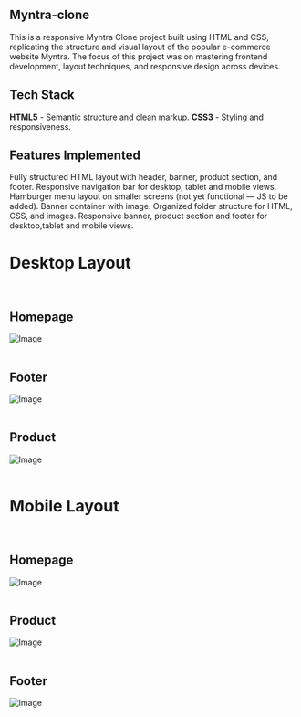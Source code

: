 ## Myntra-clone
This is a responsive Myntra Clone project built using HTML and CSS, replicating the structure and visual layout of the popular e-commerce website Myntra. The focus of this project was on mastering frontend development, layout techniques, and responsive design across devices.


## Tech Stack
**HTML5** - Semantic structure and clean markup.
**CSS3** - Styling and responsiveness.

## Features Implemented
Fully structured HTML layout with header, banner, product section, and footer.
Responsive navigation bar for desktop, tablet and mobile views.
Hamburger menu layout on smaller screens (not yet functional — JS to be added).
Banner container with image.
Organized folder structure for HTML, CSS, and images.
Responsive banner, product section and footer for desktop,tablet and mobile views.

# Desktop Layout
<br>

## Homepage

![Image](https://github.com/user-attachments/assets/a9585d4a-8f00-4a3d-87e1-f4d666de6f4a)
<br>
<br>

## Footer

![Image](https://github.com/user-attachments/assets/6885ffd7-22db-4440-b2e0-ec945d95756a)
<br>
<br>

## Product

![Image](https://github.com/user-attachments/assets/cd967f0f-9915-4ea9-9466-81ab557501b8)
<br>
<br>

# Mobile Layout
<br>

## Homepage

![Image](https://github.com/user-attachments/assets/2221940d-c414-48ff-a6b3-6b72baf68709)
<br>
<br>

## Product

![Image](https://github.com/user-attachments/assets/fe356917-7fd7-4b73-8a06-f68080e4dc72)
<br>
<br>

## Footer

![Image](https://github.com/user-attachments/assets/3251ff5e-d7a7-4991-84e4-3f268db08fa1)

